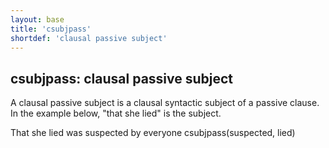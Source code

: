 ```yaml
---
layout: base
title: 'csubjpass'
shortdef: 'clausal passive subject'
---
```


## csubjpass: clausal passive subject

A clausal passive subject is a clausal syntactic subject of a passive
clause. In the example below, "that she lied" is the subject.

<div class="sd-parse">
That she lied was suspected by everyone
csubjpass(suspected, lied)
</div>
